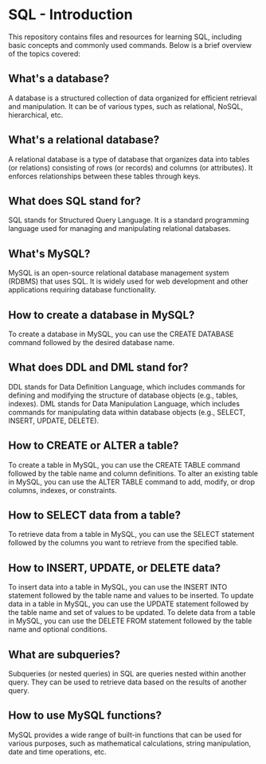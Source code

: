 # SQL - Introduction

This repository contains files and resources for learning SQL, including basic concepts and commonly used commands. Below is a brief overview of the topics covered:

## What's a database?

A database is a structured collection of data organized for efficient retrieval and manipulation. It can be of various types, such as relational, NoSQL, hierarchical, etc.
## What's a relational database?

A relational database is a type of database that organizes data into tables (or relations) consisting of rows (or records) and columns (or attributes). It enforces relationships between these tables through keys.
## What does SQL stand for?

SQL stands for Structured Query Language. It is a standard programming language used for managing and manipulating relational databases.
## What's MySQL?

MySQL is an open-source relational database management system (RDBMS) that uses SQL. It is widely used for web development and other applications requiring database functionality.
## How to create a database in MySQL?

To create a database in MySQL, you can use the CREATE DATABASE command followed by the desired database name.
## What does DDL and DML stand for?

DDL stands for Data Definition Language, which includes commands for defining and modifying the structure of database objects (e.g., tables, indexes).
DML stands for Data Manipulation Language, which includes commands for manipulating data within database objects (e.g., SELECT, INSERT, UPDATE, DELETE).
## How to CREATE or ALTER a table?

To create a table in MySQL, you can use the CREATE TABLE command followed by the table name and column definitions.
To alter an existing table in MySQL, you can use the ALTER TABLE command to add, modify, or drop columns, indexes, or constraints.
## How to SELECT data from a table?

To retrieve data from a table in MySQL, you can use the SELECT statement followed by the columns you want to retrieve from the specified table.
## How to INSERT, UPDATE, or DELETE data?

To insert data into a table in MySQL, you can use the INSERT INTO statement followed by the table name and values to be inserted.
To update data in a table in MySQL, you can use the UPDATE statement followed by the table name and set of values to be updated.
To delete data from a table in MySQL, you can use the DELETE FROM statement followed by the table name and optional conditions.
## What are subqueries?

Subqueries (or nested queries) in SQL are queries nested within another query. They can be used to retrieve data based on the results of another query.
## How to use MySQL functions?

MySQL provides a wide range of built-in functions that can be used for various purposes, such as mathematical calculations, string manipulation, date and time operations, etc.
